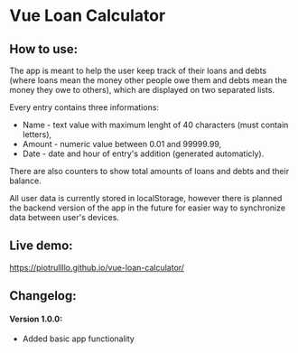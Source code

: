 # Vue Loan Calculator

## How to use:

The app is meant to help the user keep track of their loans and debts (where loans mean the money other people owe them and debts mean the money they owe to others), which are displayed on two separated lists.

Every entry contains three informations:
- Name - text value with maximum lenght of 40 characters (must contain letters),
- Amount - numeric value between 0.01 and 99999.99,
- Date - date and hour of entry's addition (generated automaticly).

There are also counters to show total amounts of loans and debts and their balance.

All user data is currently stored in localStorage, however there is planned the backend version of the app in the future for easier way to synchronize data between user's devices.

## Live demo: 
https://piotrullllo.github.io/vue-loan-calculator/

## Changelog:
#### Version 1.0.0:
- Added basic app functionality